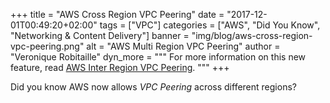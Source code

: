 +++
title = "AWS Cross Region VPC Peering"
date = "2017-12-01T00:49:20+02:00"
tags = ["VPC"]
categories = ["AWS", "Did You Know", "Networking & Content Delivery"]
banner = "img/blog/aws-cross-region-vpc-peering.png"
alt = "AWS Multi Region VPC Peering"
author = "Veronique Robitaille"
dyn_more = """
For more information on this new feature, read <a href="https://aws.amazon.com/about-aws/whats-new/2017/11/announcing-support-for-inter-region-vpc-peering/" target="_blank">AWS Inter Region VPC Peering</a>.
"""
+++

Did you know AWS now allows <i>VPC Peering</i> across different regions?

